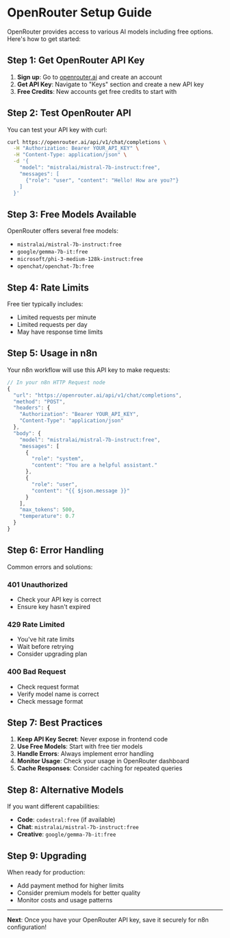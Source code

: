 # OpenRouter Setup Guide

OpenRouter provides access to various AI models including free options. Here's how to get started:

## Step 1: Get OpenRouter API Key

1. **Sign up**: Go to [openrouter.ai](https://openrouter.ai) and create an account
2. **Get API Key**: Navigate to "Keys" section and create a new API key
3. **Free Credits**: New accounts get free credits to start with

## Step 2: Test OpenRouter API

You can test your API key with curl:

```bash
curl https://openrouter.ai/api/v1/chat/completions \
  -H "Authorization: Bearer YOUR_API_KEY" \
  -H "Content-Type: application/json" \
  -d '{
    "model": "mistralai/mistral-7b-instruct:free",
    "messages": [
      {"role": "user", "content": "Hello! How are you?"}
    ]
  }'
```

## Step 3: Free Models Available

OpenRouter offers several free models:
- `mistralai/mistral-7b-instruct:free`
- `google/gemma-7b-it:free` 
- `microsoft/phi-3-medium-128k-instruct:free`
- `openchat/openchat-7b:free`

## Step 4: Rate Limits

Free tier typically includes:
- Limited requests per minute
- Limited requests per day
- May have response time limits

## Step 5: Usage in n8n

Your n8n workflow will use this API key to make requests:

```javascript
// In your n8n HTTP Request node
{
  "url": "https://openrouter.ai/api/v1/chat/completions",
  "method": "POST",
  "headers": {
    "Authorization": "Bearer YOUR_API_KEY",
    "Content-Type": "application/json"
  },
  "body": {
    "model": "mistralai/mistral-7b-instruct:free",
    "messages": [
      {
        "role": "system", 
        "content": "You are a helpful assistant."
      },
      {
        "role": "user",
        "content": "{{ $json.message }}"
      }
    ],
    "max_tokens": 500,
    "temperature": 0.7
  }
}
```

## Step 6: Error Handling

Common errors and solutions:

### 401 Unauthorized
- Check your API key is correct
- Ensure key hasn't expired

### 429 Rate Limited
- You've hit rate limits
- Wait before retrying
- Consider upgrading plan

### 400 Bad Request
- Check request format
- Verify model name is correct
- Check message format

## Step 7: Best Practices

1. **Keep API Key Secret**: Never expose in frontend code
2. **Use Free Models**: Start with free tier models
3. **Handle Errors**: Always implement error handling
4. **Monitor Usage**: Check your usage in OpenRouter dashboard
5. **Cache Responses**: Consider caching for repeated queries

## Step 8: Alternative Models

If you want different capabilities:
- **Code**: `codestral:free` (if available)
- **Chat**: `mistralai/mistral-7b-instruct:free`
- **Creative**: `google/gemma-7b-it:free`

## Step 9: Upgrading

When ready for production:
- Add payment method for higher limits
- Consider premium models for better quality
- Monitor costs and usage patterns

---

**Next**: Once you have your OpenRouter API key, save it securely for n8n configuration!
